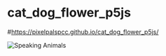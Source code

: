 # cat_dog_flower_p5js


#https://pixelpalspcc.github.io/cat_dog_flower_p5js/

![Speaking Animals]([https://github.com/[username]/[reponame]/blob/[branch]/image.jpg](https://github.com/PixelPalsPCC/cat_dog_flower_p5js/blob/main/images/download.png)?raw=true)

